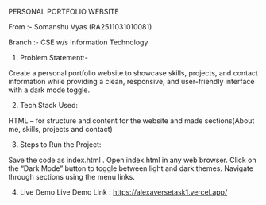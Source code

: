 PERSONAL PORTFOLIO WEBSITE

From :- Somanshu Vyas (RA2511031010081)

Branch :- CSE w/s Information Technology

1) Problem Statement:-
   
Create a personal portfolio website to showcase skills, projects, and contact information while providing a clean, responsive, and user-friendly interface with a dark mode toggle.

2) Tech Stack Used:

HTML – for structure and content for the website and made sections(About me, skills, projects and contact)

3) Steps to Run the Project:-
   
Save the code as index.html .
Open index.html in any web browser.
Click on the “Dark Mode” button to toggle between light and dark themes.
Navigate through sections using the menu links.

4) Live Demo
Live Demo Link : https://alexaversetask1.vercel.app/
